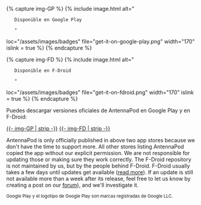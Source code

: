 {% capture img-GP %} {% include image.html alt="

       Disponible en Google Play

       "

loc="/assets/images/badges" file="get-it-on-google-play.png" width="170" islink = true %} {% endcapture %}

{% capture img-FD %} {% include image.html alt="

       Disponible en F-Droid

       "

loc="/assets/images/badges" file="get-it-on-fdroid.png" width="170" islink = true %} {% endcapture %}

Puedes descargar versiones oficiales de AntennaPod en Google Play y en F-Droid:

<a href="https://play.google.com/store/apps/details?id=de.danoeh.antennapod" target="_blank">{{- img-GP | strip -}}</a> <a href="https://f-droid.org/packages/de.danoeh.antennapod" target="_blank">{{- img-FD | strip -}}</a>

AntennaPod is only officially published in above two app stores because we don't have the time to support more. All other stores listing AntennaPod copied the app without our explicit permission. We are not responsible for updating those or making sure they work correctly. The F-Droid repository is not maintained by us, but by the people behind F-Droid. F-Droid usually takes a few days until updates get available ([read more](/documentation/general/f-droid)). If an update is still not available more than a week after its release, feel free to let us know by creating a post on our [forum](https://forum.antennapod.org/)), and we'll investigate it.

<small>Google Play y el logotipo de Google Play son marcas registradas de Google LLC.</small>
